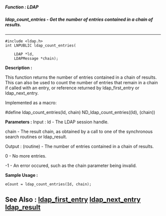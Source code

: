 ##### Function : LDAP
##### ldap_count_entries - Get the number of entries contained in a chain of results.
---
```
#include <ldap.h>
int LNPUBLIC ldap_count_entries(

	LDAP *ld,
	LDAPMessage *chain);
```
**Description :**

This function returns the number of entries contained in a chain of results.  
This can also be used to count the number of entries that remain in a chain if 
called with an entry, or reference returned by ldap_first_entry or 
ldap_next_entry.

Implemented as a macro:

#define ldap_count_entries(ld, chain) ND_ldap_count_entries((ld), (chain))

**Parameters :**
Input :
ld  -  The LDAP session handle.

chain  -  The result chain, as obtained by a call to one of the synchronous search routines or ldap_result.

Output :
(routine)  -  The number of entries  contained in a chain of results.

0 - No more entries.

-1 - An error occured, such as the chain parameter being invalid.



**Sample Usage :**
```
eCount = ldap_count_entries(Id, chain);
```
**See Also :**
[ldap_first_entry](/reference/Func/ldap_first_entry)
[ldap_next_entry](/reference/Func/ldap_next_entry)
[ldap_result](/reference/Func/ldap_result)
---
